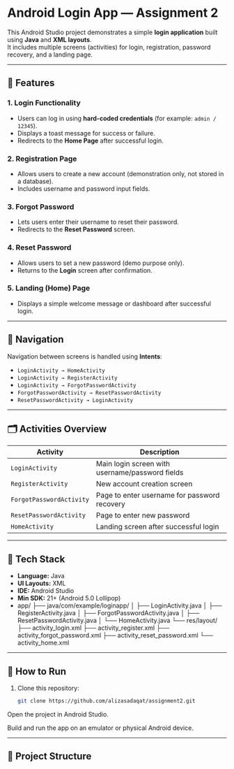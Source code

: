 # Android Login App — Assignment 2

This Android Studio project demonstrates a simple **login application** built using **Java** and **XML layouts**.  
It includes multiple screens (activities) for login, registration, password recovery, and a landing page.

---

## 📱 Features

### 1. Login Functionality
- Users can log in using **hard-coded credentials** (for example: `admin / 12345`).
- Displays a toast message for success or failure.
- Redirects to the **Home Page** after successful login.

### 2. Registration Page
- Allows users to create a new account (demonstration only, not stored in a database).
- Includes username and password input fields.

### 3. Forgot Password
- Lets users enter their username to reset their password.
- Redirects to the **Reset Password** screen.

### 4. Reset Password
- Allows users to set a new password (demo purpose only).
- Returns to the **Login** screen after confirmation.

### 5. Landing (Home) Page
- Displays a simple welcome message or dashboard after successful login.

---

## 🧭 Navigation
Navigation between screens is handled using **Intents**:
- `LoginActivity → HomeActivity`
- `LoginActivity → RegisterActivity`
- `LoginActivity → ForgotPasswordActivity`
- `ForgotPasswordActivity → ResetPasswordActivity`
- `ResetPasswordActivity → LoginActivity`

---

## 🗂️ Activities Overview

| Activity | Description |
|-----------|--------------|
| `LoginActivity` | Main login screen with username/password fields |
| `RegisterActivity` | New account creation screen |
| `ForgotPasswordActivity` | Page to enter username for password recovery |
| `ResetPasswordActivity` | Page to enter new password |
| `HomeActivity` | Landing screen after successful login |

---

## 🧩 Tech Stack

- **Language:** Java  
- **UI Layouts:** XML  
- **IDE:** Android Studio  
- **Min SDK:** 21+ (Android 5.0 Lollipop)
- app/
├── java/com/example/loginapp/
│ ├── LoginActivity.java
│ ├── RegisterActivity.java
│ ├── ForgotPasswordActivity.java
│ ├── ResetPasswordActivity.java
│ └── HomeActivity.java
└── res/layout/
├── activity_login.xml
├── activity_register.xml
├── activity_forgot_password.xml
├── activity_reset_password.xml
└── activity_home.xml


---

## 🚀 How to Run

1. Clone this repository:
   ```bash
   git clone https://github.com/alizasadaqat/assignment2.git


Open the project in Android Studio.

Build and run the app on an emulator or physical Android device.

---

## 📂 Project Structure
